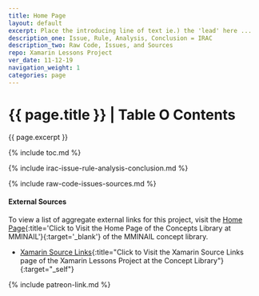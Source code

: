 ```yaml
---
title: Home Page
layout: default
excerpt: Place the introducing line of text ie.) the 'lead' here ...
description_one: Issue, Rule, Analysis, Conclusion = IRAC
description_two: Raw Code, Issues, and Sources
repo: Xamarin Lessons Project
ver_date: 11-12-19
navigation_weight: 1
categories: page
---
```

# {{ page.title }} | Table O Contents

{{ page.excerpt }}

{% include toc.md %}

{% include irac-issue-rule-analysis-conclusion.md %}

{% include raw-code-issues-sources.md %}

#### External Sources

To view a list of aggregate external links for this project, visit the [Home Page](https://mminail.github.io/){:title='Click to Visit the Home Page of the Concepts Library at MMINAIL'}{:target='_blank'} of the MMINAIL concept library.

- [Xamarin Source Links](../Xamarin/Xamarin-Source-Links.htm){:title="Click to Visit the Xamarin Source Links page of the Xamarin Lessons Project at the Concept Library"}{:target="_self"}

{% include patreon-link.md %}
